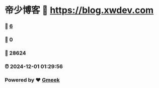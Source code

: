 # 帝少博客 :link: https://blog.xwdev.com 
### :page_facing_up: [6](https://blog.xwdev.com/tag.html) 
### :speech_balloon: 0 
### :hibiscus: 28624 
### :alarm_clock: 2024-12-01 01:29:56 
### Powered by :heart: [Gmeek](https://github.com/Meekdai/Gmeek)
